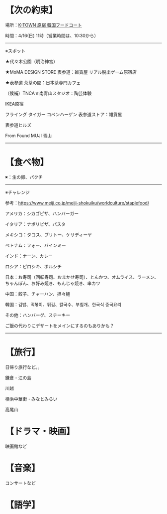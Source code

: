 【次の約束】
=============

場所：[K-TOWN 原宿 韓国フードコート](https://food-land-food-court.business.site/?utm_source=gmb&utm_medium=referral)

時間：4/16(日) 11時（営業時間は、10:30から）

---------------------------------------

※スポット

★代々木公園（明治神宮）

★MoMA DESIGN STORE 表参道：雑貨屋
リアル脱出ゲーム原宿店

★表参道 茶茶の間：日本茶専門カフェ

（候補）TNCA☆南青山スタジオ：陶芸体験

IKEA原宿

フライング タイガー コペンハーゲン 表参道ストア：雑貨屋

表参道ヒルズ

From Found MUJI 青山

---------------------------------------

【食べ物】
=============
<pre>
✖：生の卵、パクチ
</pre>

---------------------------------------

※チャレンジ

参考：https://www.meiji.co.jp/meiji-shokuiku/worldculture/staplefood/

アメリカ：シカゴピザ、ハンバーガー

イタリア：ナポリピザ、パスタ

メキシコ：タコス、ブリトー、ケサディーヤ

ベトナム：フォー、バインミー

インド：ナーン、カレー

ロシア：ピロシキ、ボルシチ

日本：お寿司（回転寿司、おまかせ寿司）、とんかつ、オムライス、ラーメン、ちゃんぽん、お好み焼き、もんじゃ焼き、串カツ

中国：餃子、チャーハン、担々麺

韓国：김밥、떡볶이、튀김、칼국수、부침개、한국식 중국요리

その他：ハンバーグ、ステーキー

ご飯の代わりにデザートをメインにするのもありかも？

---------------------------------------

【旅行】
=============

日帰り旅行など。。

鎌倉・江の島

川越

横浜中華街・みなとみらい

高尾山

【ドラマ・映画】
=============

映画館など

【音楽】
=============

コンサートなど

【語学】
=============
